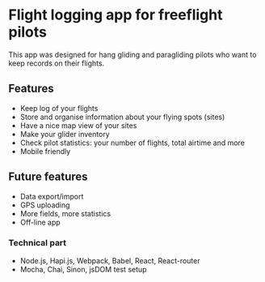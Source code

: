 # Flight logging app for freeflight pilots

This app was designed for hang gliding and paragliding pilots who want to keep records on their flights.


## Features

* Keep log of your flights
* Store and organise information about your flying spots (sites)
* Have a nice map view of your sites
* Make your glider inventory
* Check pilot statistics: your number of flights, total airtime and more
* Mobile friendly


## Future features

* Data export/import
* GPS uploading
* More fields, more statistics
* Off-line app


### Technical part

* Node.js, Hapi.js, Webpack, Babel, React, React-router
* Mocha, Chai, Sinon, jsDOM test setup